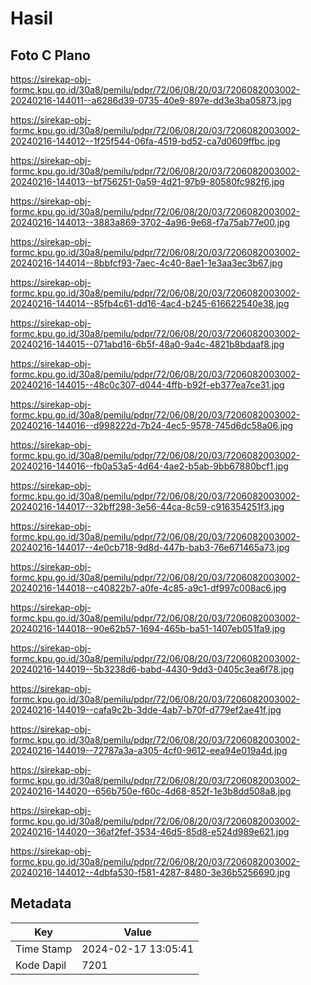 # Hasil

## Foto C Plano

https://sirekap-obj-formc.kpu.go.id/30a8/pemilu/pdpr/72/06/08/20/03/7206082003002-20240216-144011--a6286d39-0735-40e9-897e-dd3e3ba05873.jpg

https://sirekap-obj-formc.kpu.go.id/30a8/pemilu/pdpr/72/06/08/20/03/7206082003002-20240216-144012--1f25f544-06fa-4519-bd52-ca7d0609ffbc.jpg

https://sirekap-obj-formc.kpu.go.id/30a8/pemilu/pdpr/72/06/08/20/03/7206082003002-20240216-144013--bf756251-0a59-4d21-97b9-80580fc982f6.jpg

https://sirekap-obj-formc.kpu.go.id/30a8/pemilu/pdpr/72/06/08/20/03/7206082003002-20240216-144013--3883a869-3702-4a96-9e68-f7a75ab77e00.jpg

https://sirekap-obj-formc.kpu.go.id/30a8/pemilu/pdpr/72/06/08/20/03/7206082003002-20240216-144014--8bbfcf93-7aec-4c40-8ae1-1e3aa3ec3b67.jpg

https://sirekap-obj-formc.kpu.go.id/30a8/pemilu/pdpr/72/06/08/20/03/7206082003002-20240216-144014--85fb4c61-dd16-4ac4-b245-616622540e38.jpg

https://sirekap-obj-formc.kpu.go.id/30a8/pemilu/pdpr/72/06/08/20/03/7206082003002-20240216-144015--071abd16-6b5f-48a0-9a4c-4821b8bdaaf8.jpg

https://sirekap-obj-formc.kpu.go.id/30a8/pemilu/pdpr/72/06/08/20/03/7206082003002-20240216-144015--48c0c307-d044-4ffb-b92f-eb377ea7ce31.jpg

https://sirekap-obj-formc.kpu.go.id/30a8/pemilu/pdpr/72/06/08/20/03/7206082003002-20240216-144016--d998222d-7b24-4ec5-9578-745d6dc58a06.jpg

https://sirekap-obj-formc.kpu.go.id/30a8/pemilu/pdpr/72/06/08/20/03/7206082003002-20240216-144016--fb0a53a5-4d64-4ae2-b5ab-9bb67880bcf1.jpg

https://sirekap-obj-formc.kpu.go.id/30a8/pemilu/pdpr/72/06/08/20/03/7206082003002-20240216-144017--32bff298-3e56-44ca-8c59-c916354251f3.jpg

https://sirekap-obj-formc.kpu.go.id/30a8/pemilu/pdpr/72/06/08/20/03/7206082003002-20240216-144017--4e0cb718-9d8d-447b-bab3-76e671465a73.jpg

https://sirekap-obj-formc.kpu.go.id/30a8/pemilu/pdpr/72/06/08/20/03/7206082003002-20240216-144018--c40822b7-a0fe-4c85-a9c1-df997c008ac6.jpg

https://sirekap-obj-formc.kpu.go.id/30a8/pemilu/pdpr/72/06/08/20/03/7206082003002-20240216-144018--90e62b57-1694-465b-ba51-1407eb051fa9.jpg

https://sirekap-obj-formc.kpu.go.id/30a8/pemilu/pdpr/72/06/08/20/03/7206082003002-20240216-144019--5b3238d6-babd-4430-9dd3-0405c3ea6f78.jpg

https://sirekap-obj-formc.kpu.go.id/30a8/pemilu/pdpr/72/06/08/20/03/7206082003002-20240216-144019--cafa9c2b-3dde-4ab7-b70f-d779ef2ae41f.jpg

https://sirekap-obj-formc.kpu.go.id/30a8/pemilu/pdpr/72/06/08/20/03/7206082003002-20240216-144019--72787a3a-a305-4cf0-9612-eea94e019a4d.jpg

https://sirekap-obj-formc.kpu.go.id/30a8/pemilu/pdpr/72/06/08/20/03/7206082003002-20240216-144020--656b750e-f60c-4d68-852f-1e3b8dd508a8.jpg

https://sirekap-obj-formc.kpu.go.id/30a8/pemilu/pdpr/72/06/08/20/03/7206082003002-20240216-144020--36af2fef-3534-46d5-85d8-e524d989e621.jpg

https://sirekap-obj-formc.kpu.go.id/30a8/pemilu/pdpr/72/06/08/20/03/7206082003002-20240216-144012--4dbfa530-f581-4287-8480-3e36b5256690.jpg


## Metadata

| Key        | Value               |
| ---------- | ------------------- |
| Time Stamp | 2024-02-17 13:05:41 |
| Kode Dapil | 7201                |



